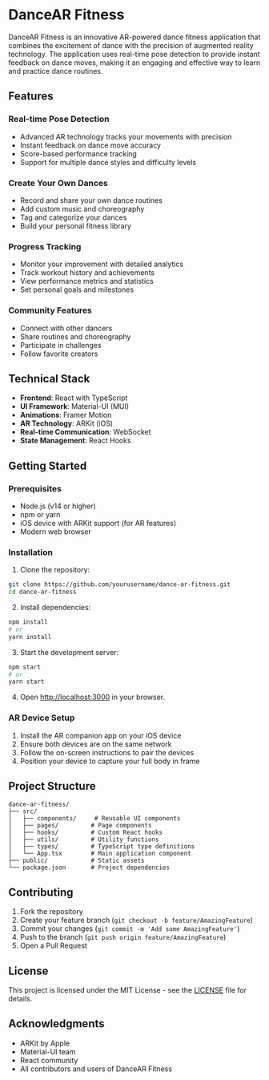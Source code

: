 # DanceAR Fitness

DanceAR Fitness is an innovative AR-powered dance fitness application that combines the excitement of dance with the precision of augmented reality technology. The application uses real-time pose detection to provide instant feedback on dance moves, making it an engaging and effective way to learn and practice dance routines.

## Features

### Real-time Pose Detection
- Advanced AR technology tracks your movements with precision
- Instant feedback on dance move accuracy
- Score-based performance tracking
- Support for multiple dance styles and difficulty levels

### Create Your Own Dances
- Record and share your own dance routines
- Add custom music and choreography
- Tag and categorize your dances
- Build your personal fitness library

### Progress Tracking
- Monitor your improvement with detailed analytics
- Track workout history and achievements
- View performance metrics and statistics
- Set personal goals and milestones

### Community Features
- Connect with other dancers
- Share routines and choreography
- Participate in challenges
- Follow favorite creators

## Technical Stack

- **Frontend**: React with TypeScript
- **UI Framework**: Material-UI (MUI)
- **Animations**: Framer Motion
- **AR Technology**: ARKit (iOS)
- **Real-time Communication**: WebSocket
- **State Management**: React Hooks

## Getting Started

### Prerequisites

- Node.js (v14 or higher)
- npm or yarn
- iOS device with ARKit support (for AR features)
- Modern web browser

### Installation

1. Clone the repository:
```bash
git clone https://github.com/yourusername/dance-ar-fitness.git
cd dance-ar-fitness
```

2. Install dependencies:
```bash
npm install
# or
yarn install
```

3. Start the development server:
```bash
npm start
# or
yarn start
```

4. Open [http://localhost:3000](http://localhost:3000) in your browser.

### AR Device Setup

1. Install the AR companion app on your iOS device
2. Ensure both devices are on the same network
3. Follow the on-screen instructions to pair the devices
4. Position your device to capture your full body in frame

## Project Structure

```
dance-ar-fitness/
├── src/
│   ├── components/     # Reusable UI components
│   ├── pages/         # Page components
│   ├── hooks/         # Custom React hooks
│   ├── utils/         # Utility functions
│   ├── types/         # TypeScript type definitions
│   └── App.tsx        # Main application component
├── public/            # Static assets
└── package.json       # Project dependencies
```

## Contributing

1. Fork the repository
2. Create your feature branch (`git checkout -b feature/AmazingFeature`)
3. Commit your changes (`git commit -m 'Add some AmazingFeature'`)
4. Push to the branch (`git push origin feature/AmazingFeature`)
5. Open a Pull Request

## License

This project is licensed under the MIT License - see the [LICENSE](LICENSE) file for details.

## Acknowledgments

- ARKit by Apple
- Material-UI team
- React community
- All contributors and users of DanceAR Fitness
